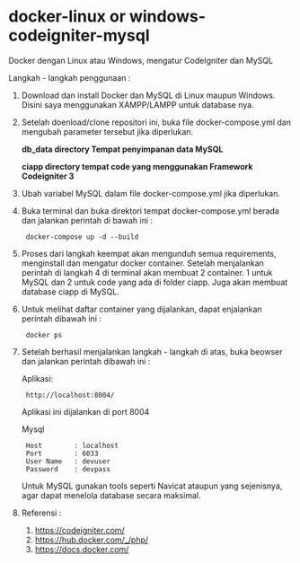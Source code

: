 # docker-linux or windows-codeigniter-mysql
Docker dengan Linux atau Windows, mengatur CodeIgniter dan MySQL

Langkah - langkah penggunaan :

1. Download dan install Docker dan MySQL di Linux maupun Windows. Disini saya menggunakan XAMPP/LAMPP untuk database nya.

2. Setelah doenload/clone repositori ini, buka file docker-compose.yml dan mengubah parameter tersebut jika diperlukan.

	**db_data directory Tempat penyimpanan data MySQL**
	
	**ciapp directory tempat code yang menggunakan Framework Codeigniter 3**


3. Ubah variabel MySQL dalam file docker-compose.yml jika diperlukan.


4. Buka terminal dan buka direktori tempat docker-compose.yml berada dan jalankan perintah di bawah ini :

   		docker-compose up -d --build

5. Proses dari langkah keempat akan mengunduh semua requirements, menginstall dan mengatur docker container. Setelah menjalankan perintah di langkah 4 di terminal akan membuat 2 container. 1 untuk MySQL dan 2 untuk code yang ada di folder ciapp. Juga akan membuat database ciapp di MySQL.

6. Untuk melihat daftar container yang dijalankan, dapat enjalankan perintah dibawah ini :

		docker ps

7. Setelah berhasil menjalankan langkah - langkah di atas, buka beowser dan jalankan perintah dibawah ini :

	Aplikasi:

		http://localhost:8004/
	
	Aplikasi ini dijalankan di port 8004

	Mysql 

		Host 		: localhost
		Port 		: 6033
		User Name 	: devuser
		Password	: devpass
			
   Untuk MySQL gunakan tools seperti Navicat ataupun yang sejenisnya, agar dapat menelola database secara maksimal.

8. Referensi :

	1. https://codeigniter.com/
	2. https://hub.docker.com/_/php/
	3. https://docs.docker.com/
